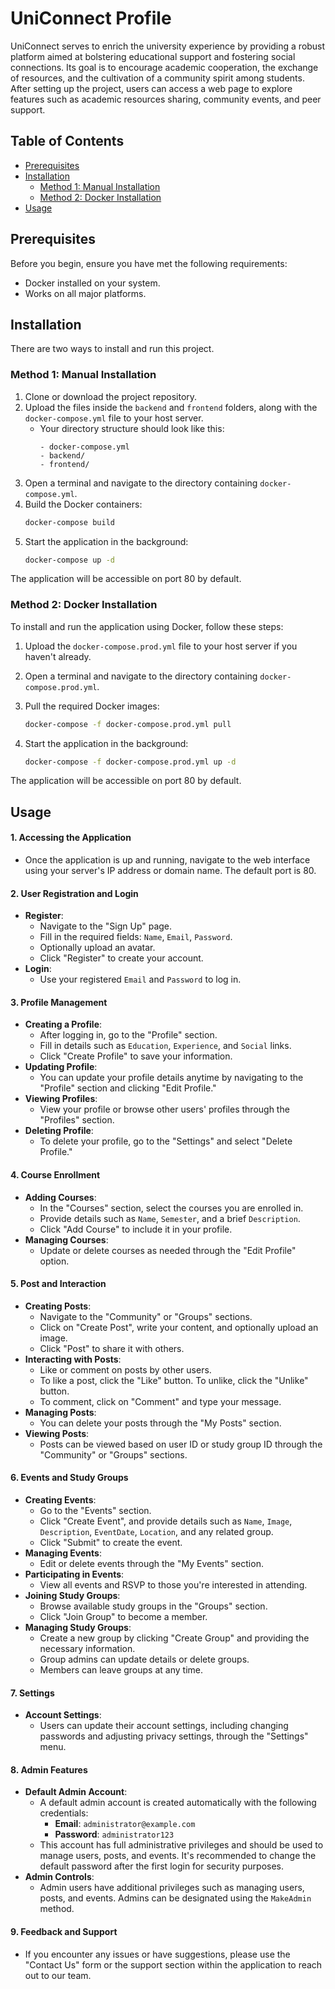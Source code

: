 # UniConnect Profile

UniConnect serves to enrich the university experience by providing a robust platform aimed at bolstering educational support and fostering social connections. Its goal is to encourage academic cooperation, the exchange of resources, and the cultivation of a community spirit among students. After setting up the project, users can access a web page to explore features such as academic resources sharing, community events, and peer support.

## Table of Contents

- [Prerequisites](#prerequisites)
- [Installation](#installation)
  - [Method 1: Manual Installation](#method-1-manual-installation)
  - [Method 2: Docker Installation](#method-2-docker-installation)
- [Usage](#usage)

## Prerequisites

Before you begin, ensure you have met the following requirements:

- Docker installed on your system.
- Works on all major platforms.

## Installation

There are two ways to install and run this project.

### Method 1: Manual Installation

1. Clone or download the project repository.
2. Upload the files inside the `backend` and `frontend` folders, along with the `docker-compose.yml` file to your host server.
   - Your directory structure should look like this:
     ```
     - docker-compose.yml
     - backend/
     - frontend/
     ```
3. Open a terminal and navigate to the directory containing `docker-compose.yml`.
4. Build the Docker containers:
   ```bash
   docker-compose build
   ```
5. Start the application in the background:
   ```bash
   docker-compose up -d
   ```
The application will be accessible on port 80 by default.

### Method 2: Docker Installation

To install and run the application using Docker, follow these steps:

1. Upload the `docker-compose.prod.yml` file to your host server if you haven't already.

2. Open a terminal and navigate to the directory containing `docker-compose.prod.yml`.

3. Pull the required Docker images:

   ```bash
   docker-compose -f docker-compose.prod.yml pull
   ```
 
4. Start the application in the background:

   ```bash
   docker-compose -f docker-compose.prod.yml up -d
   ```
 
The application will be accessible on port 80 by default.

## Usage

#### 1. **Accessing the Application**
   - Once the application is up and running, navigate to the web interface using your server's IP address or domain name. The default port is 80.

#### 2. **User Registration and Login**
   - **Register**: 
     - Navigate to the "Sign Up" page.
     - Fill in the required fields: `Name`, `Email`, `Password`.
     - Optionally upload an avatar.
     - Click "Register" to create your account.
   - **Login**:
     - Use your registered `Email` and `Password` to log in.

#### 3. **Profile Management**
   - **Creating a Profile**:
     - After logging in, go to the "Profile" section.
     - Fill in details such as `Education`, `Experience`, and `Social` links.
     - Click "Create Profile" to save your information.
   - **Updating Profile**:
     - You can update your profile details anytime by navigating to the "Profile" section and clicking "Edit Profile."
   - **Viewing Profiles**:
     - View your profile or browse other users' profiles through the "Profiles" section.
   - **Deleting Profile**:
     - To delete your profile, go to the "Settings" and select "Delete Profile."

#### 4. **Course Enrollment**
   - **Adding Courses**:
     - In the "Courses" section, select the courses you are enrolled in.
     - Provide details such as `Name`, `Semester`, and a brief `Description`.
     - Click "Add Course" to include it in your profile.
   - **Managing Courses**:
     - Update or delete courses as needed through the "Edit Profile" option.

#### 5. **Post and Interaction**
   - **Creating Posts**:
     - Navigate to the "Community" or "Groups" sections.
     - Click on "Create Post", write your content, and optionally upload an image.
     - Click "Post" to share it with others.
   - **Interacting with Posts**:
     - Like or comment on posts by other users.
     - To like a post, click the "Like" button. To unlike, click the "Unlike" button.
     - To comment, click on "Comment" and type your message.
   - **Managing Posts**:
     - You can delete your posts through the "My Posts" section.
   - **Viewing Posts**:
     - Posts can be viewed based on user ID or study group ID through the "Community" or "Groups" sections.

#### 6. **Events and Study Groups**
   - **Creating Events**:
     - Go to the "Events" section.
     - Click "Create Event", and provide details such as `Name`, `Image`, `Description`, `EventDate`, `Location`, and any related group.
     - Click "Submit" to create the event.
   - **Managing Events**:
     - Edit or delete events through the "My Events" section.
   - **Participating in Events**:
     - View all events and RSVP to those you're interested in attending.
   - **Joining Study Groups**:
     - Browse available study groups in the "Groups" section.
     - Click "Join Group" to become a member.
   - **Managing Study Groups**:
     - Create a new group by clicking "Create Group" and providing the necessary information.
     - Group admins can update details or delete groups.
     - Members can leave groups at any time.

#### 7. **Settings**
   - **Account Settings**:
     - Users can update their account settings, including changing passwords and adjusting privacy settings, through the "Settings" menu.

#### 8. **Admin Features**
   - **Default Admin Account**:
     - A default admin account is created automatically with the following credentials:
       - **Email**: `administrator@example.com`
       - **Password**: `administrator123`
     - This account has full administrative privileges and should be used to manage users, posts, and events. It's recommended to change the default password after the first login for security purposes.
   - **Admin Controls**:
     - Admin users have additional privileges such as managing users, posts, and events. Admins can be designated using the `MakeAdmin` method.

#### 9. **Feedback and Support**
   - If you encounter any issues or have suggestions, please use the "Contact Us" form or the support section within the application to reach out to our team.


